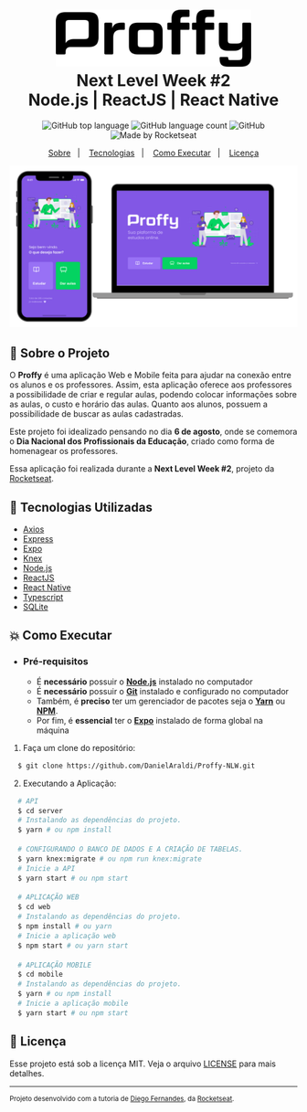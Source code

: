 <h1 align="center">
    <img alt="Proffy" src=".github/logo.svg" height="100px" />
    <br>Next Level Week #2<br/>
    Node.js | ReactJS | React Native
</h1>

<p align="center">
    <img alt="GitHub top language" src="https://img.shields.io/github/languages/top/DanielAraldi/Proffy-NLW?style=flat-square">
    <img alt="GitHub language count" src="https://img.shields.io/github/languages/count/DanielAraldi/Proffy-NLW?style=flat-square">
    <img alt="GitHub" src="https://img.shields.io/github/license/DanielAraldi/Proffy-NLW?style=flat-square">
    <img alt="Made by Rocketseat" src="https://img.shields.io/badge/made%20by-Rocketseat-%237519C1?style=flat-square"><br/>
</p>

<p align="center">
    <a href="#bookmark-sobre-o-projeto">Sobre</a>&nbsp;&nbsp;&nbsp;|&nbsp;&nbsp;&nbsp;
    <a href="#rocket-tecnologias-utilizadas">Tecnologias</a>&nbsp;&nbsp;&nbsp;|&nbsp;&nbsp;&nbsp;
    <a href="#boom-como-executar">Como Executar</a>&nbsp;&nbsp;&nbsp;|&nbsp;&nbsp;&nbsp;
    <a href="#memo-licença">Licença</a>
</p>

<p align="center">
    <img alt="Design do Projeto" width="650px" src="./.github/design.png" />
<p>

## :bookmark: Sobre o Projeto

O **Proffy** é uma aplicação Web e Mobile feita para ajudar na conexão entre os alunos e os professores. Assim, esta aplicação oferece aos professores a possibilidade de criar e regular aulas, podendo colocar informações sobre as aulas, o custo e horário das aulas. Quanto aos alunos, possuem a possibilidade de buscar as aulas cadastradas.

Este projeto foi idealizado pensando no dia **6 de agosto**, onde se comemora o **Dia Nacional dos Profissionais da Educação**, criado como forma de homenagear os professores.

Essa aplicação foi realizada durante a **Next Level Week #2**, projeto da [Rocketseat](https://rocketseat.com.br/).

## :rocket: Tecnologias Utilizadas

-  [Axios](https://github.com/axios/axios)
-  [Express](https://expressjs.com/)
-  [Expo](https://expo.io/)
-  [Knex](http://knexjs.org/)
-  [Node.js](https://nodejs.org/en/)
-  [ReactJS](https://reactjs.org/)
-  [React Native](http://facebook.github.io/react-native/)
-  [Typescript](https://www.typescriptlang.org/)
-  [SQLite](https://www.sqlite.org/)

## :boom: Como Executar

- ### **Pré-requisitos**

  - É **necessário** possuir o **[Node.js](https://nodejs.org/en/)** instalado no computador
  - É **necessário** possuir o **[Git](https://git-scm.com/)** instalado e configurado no computador
  - Também, é **preciso** ter um gerenciador de pacotes seja o **[Yarn](https://yarnpkg.com/)** ou **[NPM](https://www.npmjs.com/)**.
  - Por fim, é **essencial** ter o **[Expo](https://expo.io/)** instalado de forma global na máquina

1. Faça um clone do repositório:

```sh
  $ git clone https://github.com/DanielAraldi/Proffy-NLW.git
```

2. Executando a Aplicação:

```sh
  # API
  $ cd server
  # Instalando as dependências do projeto.
  $ yarn # ou npm install

  # CONFIGURANDO O BANCO DE DADOS E A CRIAÇÃO DE TABELAS.
  $ yarn knex:migrate # ou npm run knex:migrate
  # Inicie a API
  $ yarn start # ou npm start

  # APLICAÇÃO WEB
  $ cd web
  # Instalando as dependências do projeto.
  $ npm install # ou yarn 
  # Inicie a aplicação web
  $ npm start # ou yarn start

  # APLICAÇÃO MOBILE
  $ cd mobile
  # Instalando as dependências do projeto.
  $ yarn # ou npm install
  # Inicie a aplicação mobile
  $ yarn start # ou npm start
```

## :memo: Licença

Esse projeto está sob a licença MIT. Veja o arquivo [LICENSE](LICENSE) para mais detalhes.

---
<sup>Projeto desenvolvido com a tutoria de [Diego Fernandes](https://github.com/diego3g), da [Rocketseat](https://rocketseat.com.br/).</sup>
